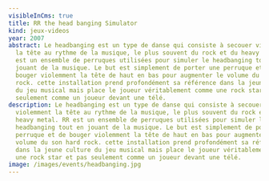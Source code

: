 ```yaml
---
visibleInCms: true
title: RR the head banging Simulator
kind: jeux-videos
year: 2007
abstract: Le headbanging est un type de danse qui consiste à secouer violemment
  la tête au rythme de la musique, le plus souvent du rock et du heavy metal. RR
  est un ensemble de perruques utilisées pour simuler le headbanging tout en
  jouant de la musique. Le but est simplement de porter une perruque et de
  bouger violemment la tête de haut en bas pour augmenter le volume du son hard
  rock. cette installation prend profondément sa référence dans la jeune culture
  du jeu musical mais place le joueur véritablement comme une rock star et pas
  seulement comme un joueur devant une télé.
description: Le headbanging est un type de danse qui consiste à secouer
  violemment la tête au rythme de la musique, le plus souvent du rock et du
  heavy metal. RR est un ensemble de perruques utilisées pour simuler le
  headbanging tout en jouant de la musique. Le but est simplement de porter une
  perruque et de bouger violemment la tête de haut en bas pour augmenter le
  volume du son hard rock. cette installation prend profondément sa référence
  dans la jeune culture du jeu musical mais place le joueur véritablement comme
  une rock star et pas seulement comme un joueur devant une télé.
image: /images/events/headbanging.jpg
---
```

